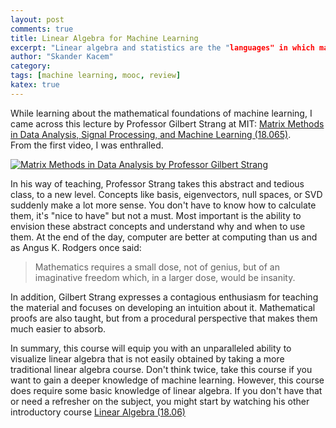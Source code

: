 ```yaml
---
layout: post
comments: true
title: Linear Algebra for Machine Learning
excerpt: "Linear algebra and statistics are the "languages" in which machine learning is formulated. Learning these topics not only contributes to a deeper understanding of the underlying algorithms but also enables you to develop new algorithms."
author: "Skander Kacem"
category: 
tags: [machine learning, mooc, review]
katex: true
---
```


While learning about the mathematical foundations of machine learning, I came across this lecture by Professor Gilbert Strang at MIT: [Matrix Methods in Data Analysis, Signal Processing, and Machine Learning (18.065)](https://ocw.mit.edu/courses/mathematics/18-065-matrix-methods-in-data-analysis-signal-processing-and-machine-learning-spring-2018/).  
From the first video, I was enthralled. 

[![Matrix Methods in Data Analysis by Professor Gilbert Strang](https://img.youtube.com/vi/YiqIkSHSmyc/hqdefault.jpg)](https://www.youtube.com/watch?v=YiqIkSHSmyc)

In his way of teaching, Professor Strang takes this abstract and tedious class, to a new level. Concepts like basis, eigenvectors, null spaces, or SVD suddenly make a lot more sense. You don't have to know how to calculate them, it's "nice to have" but not a must. Most important is the ability to envision these abstract concepts and understand why and when to use them.
At the end of the day, computer are better at computing than us and as Angus K. Rodgers once said:
> Mathematics requires a small dose, not of genius, but of an imaginative freedom which, in a larger dose, would be insanity.


In addition, Gilbert Strang expresses a contagious enthusiasm for teaching the material and focuses on developing an intuition about it. Mathematical proofs are also taught, but from a procedural perspective that makes them much easier to absorb.

In summary, this course will equip you with an unparalleled ability to visualize linear algebra that is not easily obtained by taking a more traditional linear algebra course. Don't think twice, take this course if you want to gain a deeper knowledge of machine learning. However, this course does require some basic knowledge of linear algebra. If you don't have that or need a refresher on the subject, you might start by watching his other introductory course [Linear Algebra (18.06)](https://ocw.mit.edu/courses/mathematics/18-06-linear-algebra-spring-2010/video-lectures/)

